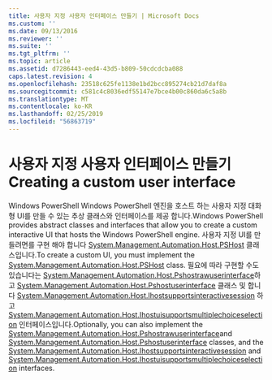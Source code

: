 ```yaml
---
title: 사용자 지정 사용자 인터페이스 만들기 | Microsoft Docs
ms.custom: ''
ms.date: 09/13/2016
ms.reviewer: ''
ms.suite: ''
ms.tgt_pltfrm: ''
ms.topic: article
ms.assetid: d7286443-eed4-43d5-b809-50cdcdcba088
caps.latest.revision: 4
ms.openlocfilehash: 23518c625fe1138e1bd2bcc895274cb21d7daf8a
ms.sourcegitcommit: c581c4c8036edf55147e7bce4b00c860da6c5a8b
ms.translationtype: MT
ms.contentlocale: ko-KR
ms.lasthandoff: 02/25/2019
ms.locfileid: "56863719"
---
```

# <a name="creating-a-custom-user-interface"></a><span data-ttu-id="0abe7-102">사용자 지정 사용자 인터페이스 만들기</span><span class="sxs-lookup"><span data-stu-id="0abe7-102">Creating a custom user interface</span></span>

<span data-ttu-id="0abe7-103">Windows PowerShell Windows PowerShell 엔진을 호스트 하는 사용자 지정 대화형 UI를 만들 수 있는 추상 클래스와 인터페이스를 제공 합니다.</span><span class="sxs-lookup"><span data-stu-id="0abe7-103">Windows PowerShell provides abstract classes and interfaces that allow you to create a custom interactive UI that hosts the Windows PowerShell engine.</span></span> <span data-ttu-id="0abe7-104">사용자 지정 UI를 만들려면를 구현 해야 합니다 [System.Management.Automation.Host.PSHost](/dotnet/api/System.Management.Automation.Host.PSHost) 클래스입니다.</span><span class="sxs-lookup"><span data-stu-id="0abe7-104">To create a custom UI, you must implement the [System.Management.Automation.Host.PSHost](/dotnet/api/System.Management.Automation.Host.PSHost) class.</span></span> <span data-ttu-id="0abe7-105">필요에 따라 구현할 수도 있습니다는 [System.Management.Automation.Host.Pshostrawuserinterface](/dotnet/api/System.Management.Automation.Host.PSHostRawUserInterface)하 고 [System.Management.Automation.Host.Pshostuserinterface](/dotnet/api/System.Management.Automation.Host.PSHostUserInterface) 클래스 및 합니다 [System.Management.Automation.Host.Ihostsupportsinteractivesession](/dotnet/api/System.Management.Automation.Host.IHostSupportsInteractiveSession) 하 고 [System.Management.Automation.Host.Ihostuisupportsmultiplechoiceselection](/dotnet/api/System.Management.Automation.Host.IHostUISupportsMultipleChoiceSelection) 인터페이스입니다.</span><span class="sxs-lookup"><span data-stu-id="0abe7-105">Optionally, you can also implement the [System.Management.Automation.Host.Pshostrawuserinterface](/dotnet/api/System.Management.Automation.Host.PSHostRawUserInterface)and [System.Management.Automation.Host.Pshostuserinterface](/dotnet/api/System.Management.Automation.Host.PSHostUserInterface) classes, and the [System.Management.Automation.Host.Ihostsupportsinteractivesession](/dotnet/api/System.Management.Automation.Host.IHostSupportsInteractiveSession) and [System.Management.Automation.Host.Ihostuisupportsmultiplechoiceselection](/dotnet/api/System.Management.Automation.Host.IHostUISupportsMultipleChoiceSelection) interfaces.</span></span>
